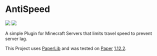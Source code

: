 # AntiSpeed
<a href="https://github.com/blockparole/AntiSpeed/releases/latest" alt="Download"><img src="https://img.shields.io/github/downloads/blockparole/AntiSpeed/latest/total.svg?label=download%20latest&style=popout-square" /></a>
<a href="https://github.com/blockparole/AntiSpeed" alt="Download"><img src="https://img.shields.io/github/languages/code-size/blockparole/AntiSpeed.svg?label=repo%20size&style=popout-square" /></a>

A simple Plugin for Minecraft Servers that limits travel speed to prevent server lag.  

This Project uses [PaperLib](https://github.com/PaperMC/PaperLib) and was tested on [Paper](https://papermc.io/) [1.12.2](https://papermc.io/api/v1/paper/1.12.2/1618).
